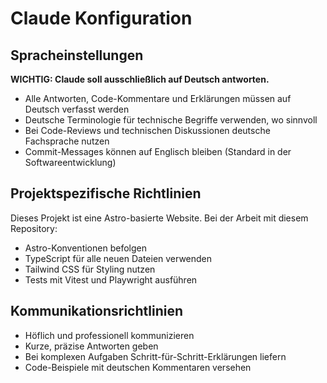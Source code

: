 # Claude Konfiguration

## Spracheinstellungen

**WICHTIG: Claude soll ausschließlich auf Deutsch antworten.**

- Alle Antworten, Code-Kommentare und Erklärungen müssen auf Deutsch verfasst werden
- Deutsche Terminologie für technische Begriffe verwenden, wo sinnvoll
- Bei Code-Reviews und technischen Diskussionen deutsche Fachsprache nutzen
- Commit-Messages können auf Englisch bleiben (Standard in der Softwareentwicklung)

## Projektspezifische Richtlinien

Dieses Projekt ist eine Astro-basierte Website. Bei der Arbeit mit diesem Repository:

- Astro-Konventionen befolgen
- TypeScript für alle neuen Dateien verwenden
- Tailwind CSS für Styling nutzen
- Tests mit Vitest und Playwright ausführen

## Kommunikationsrichtlinien

- Höflich und professionell kommunizieren
- Kurze, präzise Antworten geben
- Bei komplexen Aufgaben Schritt-für-Schritt-Erklärungen liefern
- Code-Beispiele mit deutschen Kommentaren versehen